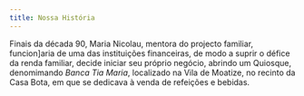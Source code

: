 ```yaml
---
title: Nossa História
---
```


Finais da década 90, Maria Nicolau, mentora do projecto familiar, funcion]aria de uma das instituições financeiras, de modo a suprir o défice da renda familiar, decide iniciar seu próprio negócio, abrindo um Quiosque, denomimando *Banca Tia Maria*, localizado na Vila de Moatize, no recinto da Casa Bota, em que se dedicava à venda de refeições e bebidas.
